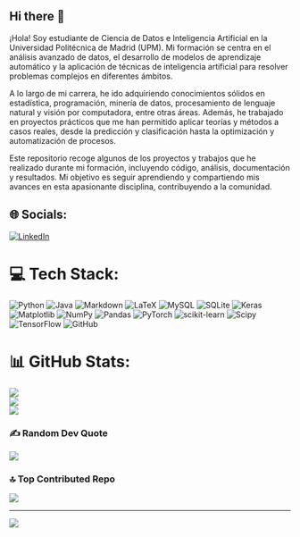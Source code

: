 ## Hi there 👋

¡Hola! Soy estudiante de Ciencia de Datos e Inteligencia Artificial en la Universidad Politécnica de Madrid (UPM). Mi formación se centra en el análisis avanzado de datos, el desarrollo de modelos de aprendizaje automático y la aplicación de técnicas de inteligencia artificial para resolver problemas complejos en diferentes ámbitos.

A lo largo de mi carrera, he ido adquiriendo conocimientos sólidos en estadística, programación, minería de datos, procesamiento de lenguaje natural y visión por computadora, entre otras áreas. Además, he trabajado en proyectos prácticos que me han permitido aplicar teorías y métodos a casos reales, desde la predicción y clasificación hasta la optimización y automatización de procesos.

Este repositorio recoge algunos de los proyectos y trabajos que he realizado durante mi formación, incluyendo código, análisis, documentación y resultados. Mi objetivo es seguir aprendiendo y compartiendo mis avances en esta apasionante disciplina, contribuyendo a la comunidad.

## 🌐 Socials:
[![LinkedIn](https://img.shields.io/badge/LinkedIn-%230077B5.svg?logo=linkedin&logoColor=white)](https://linkedin.com/in/ShengkaiZhu) 

# 💻 Tech Stack:
![Python](https://img.shields.io/badge/python-3670A0?style=for-the-badge&logo=python&logoColor=ffdd54) ![Java](https://img.shields.io/badge/java-%23ED8B00.svg?style=for-the-badge&logo=openjdk&logoColor=white) ![Markdown](https://img.shields.io/badge/markdown-%23000000.svg?style=for-the-badge&logo=markdown&logoColor=white) ![LaTeX](https://img.shields.io/badge/latex-%23008080.svg?style=for-the-badge&logo=latex&logoColor=white) ![MySQL](https://img.shields.io/badge/mysql-4479A1.svg?style=for-the-badge&logo=mysql&logoColor=white) ![SQLite](https://img.shields.io/badge/sqlite-%2307405e.svg?style=for-the-badge&logo=sqlite&logoColor=white) ![Keras](https://img.shields.io/badge/Keras-%23D00000.svg?style=for-the-badge&logo=Keras&logoColor=white) ![Matplotlib](https://img.shields.io/badge/Matplotlib-%23ffffff.svg?style=for-the-badge&logo=Matplotlib&logoColor=black) ![NumPy](https://img.shields.io/badge/numpy-%23013243.svg?style=for-the-badge&logo=numpy&logoColor=white) ![Pandas](https://img.shields.io/badge/pandas-%23150458.svg?style=for-the-badge&logo=pandas&logoColor=white) ![PyTorch](https://img.shields.io/badge/PyTorch-%23EE4C2C.svg?style=for-the-badge&logo=PyTorch&logoColor=white) ![scikit-learn](https://img.shields.io/badge/scikit--learn-%23F7931E.svg?style=for-the-badge&logo=scikit-learn&logoColor=white) ![Scipy](https://img.shields.io/badge/SciPy-%230C55A5.svg?style=for-the-badge&logo=scipy&logoColor=%white) ![TensorFlow](https://img.shields.io/badge/TensorFlow-%23FF6F00.svg?style=for-the-badge&logo=TensorFlow&logoColor=white) ![GitHub](https://img.shields.io/badge/github-%23121011.svg?style=for-the-badge&logo=github&logoColor=white)
# 📊 GitHub Stats:
![](https://github-readme-stats.vercel.app/api?username=ZyroEolu-sk&theme=dark&hide_border=false&include_all_commits=false&count_private=false)<br/>
![](https://nirzak-streak-stats.vercel.app/?user=ZyroEolu-sk&theme=dark&hide_border=false)<br/>
![](https://github-readme-stats.vercel.app/api/top-langs/?username=ZyroEolu-sk&theme=dark&hide_border=false&include_all_commits=false&count_private=false&layout=compact)

### ✍️ Random Dev Quote
![](https://quotes-github-readme.vercel.app/api?type=horizontal&theme=radical)

### 🔝 Top Contributed Repo
![](https://github-contributor-stats.vercel.app/api?username=ZyroEolu-sk&limit=5&theme=dark&combine_all_yearly_contributions=true)

---
[![](https://visitcount.itsvg.in/api?id=ZyroEolu-sk&icon=0&color=0)](https://visitcount.itsvg.in)

<!-- Proudly created with GPRM ( https://gprm.itsvg.in ) -->
